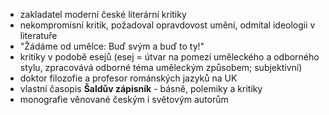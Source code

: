 - zakladatel moderní české literární kritiky 
- nekompromisní kritik, požadoval opravdovost umění, odmítal ideologii v literatuře
- "Žádáme od umělce: Buď svým a buď to ty!"
- kritiky v podobě esejů (esej = útvar na pomezí uměleckého a odborného stylu, zpracovává odborné téma uměleckým způsobem; subjektivní)
- doktor filozofie a profesor románských jazyků na UK 
- vlastní časopis **Šaldův zápisník** - básně, polemiky a kritiky 
- monografie věnované českým i světovým autorům